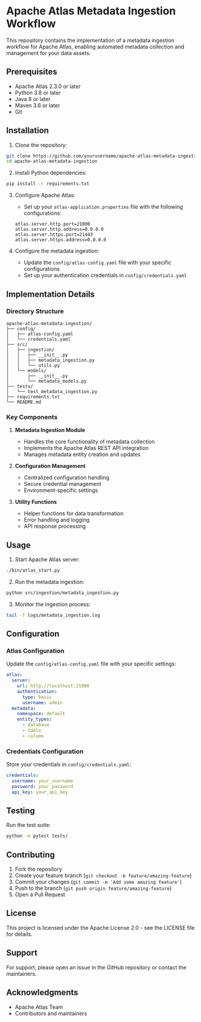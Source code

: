 # Apache Atlas Metadata Ingestion Workflow

This repository contains the implementation of a metadata ingestion workflow for Apache Atlas, enabling automated metadata collection and management for your data assets.

## Prerequisites

- Apache Atlas 2.3.0 or later
- Python 3.8 or later
- Java 8 or later
- Maven 3.6 or later
- Git

## Installation

1. Clone the repository:
```bash
git clone https://github.com/yourusername/apache-atlas-metadata-ingestion.git
cd apache-atlas-metadata-ingestion
```

2. Install Python dependencies:
```bash
pip install -r requirements.txt
```

3. Configure Apache Atlas:
   - Set up your `atlas-application.properties` file with the following configurations:
   ```properties
   atlas.server.http.port=21000
   atlas.server.http.address=0.0.0.0
   atlas.server.https.port=21443
   atlas.server.https.address=0.0.0.0
   ```

4. Configure the metadata ingestion:
   - Update the `config/atlas-config.yaml` file with your specific configurations
   - Set up your authentication credentials in `config/credentials.yaml`

## Implementation Details

### Directory Structure

```
apache-atlas-metadata-ingestion/
├── config/
│   ├── atlas-config.yaml
│   └── credentials.yaml
├── src/
│   ├── ingestion/
│   │   ├── __init__.py
│   │   ├── metadata_ingestion.py
│   │   └── utils.py
│   └── models/
│       ├── __init__.py
│       └── metadata_models.py
├── tests/
│   └── test_metadata_ingestion.py
├── requirements.txt
└── README.md
```

### Key Components

1. **Metadata Ingestion Module**
   - Handles the core functionality of metadata collection
   - Implements the Apache Atlas REST API integration
   - Manages metadata entity creation and updates

2. **Configuration Management**
   - Centralized configuration handling
   - Secure credential management
   - Environment-specific settings

3. **Utility Functions**
   - Helper functions for data transformation
   - Error handling and logging
   - API response processing

## Usage

1. Start Apache Atlas server:
```bash
./bin/atlas_start.py
```

2. Run the metadata ingestion:
```bash
python src/ingestion/metadata_ingestion.py
```

3. Monitor the ingestion process:
```bash
tail -f logs/metadata_ingestion.log
```

## Configuration

### Atlas Configuration

Update the `config/atlas-config.yaml` file with your specific settings:

```yaml
atlas:
  server:
    url: http://localhost:21000
    authentication:
      type: basic
      username: admin
  metadata:
    namespace: default
    entity_types:
      - database
      - table
      - column
```

### Credentials Configuration

Store your credentials in `config/credentials.yaml`:

```yaml
credentials:
  username: your_username
  password: your_password
  api_key: your_api_key
```

## Testing

Run the test suite:
```bash
python -m pytest tests/
```

## Contributing

1. Fork the repository
2. Create your feature branch (`git checkout -b feature/amazing-feature`)
3. Commit your changes (`git commit -m 'Add some amazing feature'`)
4. Push to the branch (`git push origin feature/amazing-feature`)
5. Open a Pull Request

## License

This project is licensed under the Apache License 2.0 - see the LICENSE file for details.

## Support

For support, please open an issue in the GitHub repository or contact the maintainers.

## Acknowledgments

- Apache Atlas Team
- Contributors and maintainers 